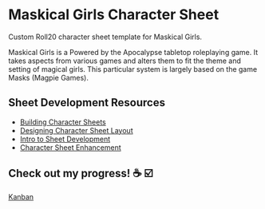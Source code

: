 # Maskical Girls Character Sheet
Custom Roll20 character sheet template for Maskical Girls.

Maskical Girls is a Powered by the Apocalypse tabletop roleplaying game. It takes aspects from various games and alters them to fit the theme and setting of magical girls. This particular system is largely based on the game Masks (Magpie Games). 

## Sheet Development Resources
* [Building Character Sheets](https://wiki.roll20.net/Building_Character_Sheets)
* [Designing Character Sheet Layout](https://wiki.roll20.net/Designing_Character_Sheet_Layout)
* [Intro to Sheet Development](https://help.roll20.net/hc/en-us/articles/360037773413-Intro-to-Sheet-Development)
* [Character Sheet Enhancement](https://wiki.roll20.net/Character_Sheet_Enhancement)

## Check out my progress! :coffee: :ballot_box_with_check:
[Kanban](https://www.notion.so/8f1b85e1557e41519c403cd78463cae4?v=6db40c603acb448398bb33f8eeb7f007)

